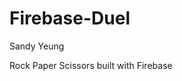 # Firebase-Duel

Sandy Yeung

Rock Paper Scissors built with Firebase

<!-- <a href="https://Sandynism.github.io/Firebase-Duel">Click to duel!</a> -->

<!-- ![](assets/images/rpsSS.png) -->